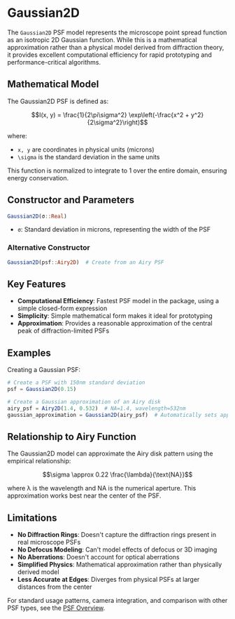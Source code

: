# Gaussian2D

The `Gaussian2D` PSF model represents the microscope point spread function as an isotropic 2D Gaussian function. While this is a mathematical approximation rather than a physical model derived from diffraction theory, it provides excellent computational efficiency for rapid prototyping and performance-critical algorithms.

## Mathematical Model

The Gaussian2D PSF is defined as:

```math
I(x, y) = \frac{1}{2\pi\sigma^2} \exp\left(-\frac{x^2 + y^2}{2\sigma^2}\right)
```

where:
- ``x, y`` are coordinates in physical units (microns)
- ``\sigma`` is the standard deviation in the same units

This function is normalized to integrate to 1 over the entire domain, ensuring energy conservation.

## Constructor and Parameters

```julia
Gaussian2D(σ::Real)
```

- `σ`: Standard deviation in microns, representing the width of the PSF

### Alternative Constructor
```julia
Gaussian2D(psf::Airy2D)  # Create from an Airy PSF
```

## Key Features

- **Computational Efficiency**: Fastest PSF model in the package, using a simple closed-form expression
- **Simplicity**: Simple mathematical form makes it ideal for prototyping
- **Approximation**: Provides a reasonable approximation of the central peak of diffraction-limited PSFs

## Examples

Creating a Gaussian PSF:

```julia
# Create a PSF with 150nm standard deviation
psf = Gaussian2D(0.15)

# Create a Gaussian approximation of an Airy disk
airy_psf = Airy2D(1.4, 0.532)  # NA=1.4, wavelength=532nm
gaussian_approximation = Gaussian2D(airy_psf)  # Automatically sets appropriate σ
```

## Relationship to Airy Function

The Gaussian2D model can approximate the Airy disk pattern using the empirical relationship:

```math
\sigma \approx 0.22 \frac{\lambda}{\text{NA}}
```

where λ is the wavelength and NA is the numerical aperture. This approximation works best near the center of the PSF.

## Limitations

- **No Diffraction Rings**: Doesn't capture the diffraction rings present in real microscope PSFs
- **No Defocus Modeling**: Can't model effects of defocus or 3D imaging
- **No Aberrations**: Doesn't account for optical aberrations
- **Simplified Physics**: Mathematical approximation rather than physically derived model
- **Less Accurate at Edges**: Diverges from physical PSFs at larger distances from the center

For standard usage patterns, camera integration, and comparison with other PSF types, see the [PSF Overview](overview.md).